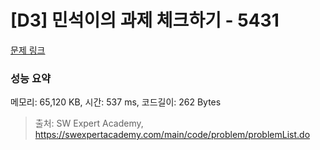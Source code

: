 # [D3] 민석이의 과제 체크하기 - 5431 

[문제 링크](https://swexpertacademy.com/main/code/problem/problemDetail.do?contestProbId=AWVl3rWKDBYDFAXm) 

### 성능 요약

메모리: 65,120 KB, 시간: 537 ms, 코드길이: 262 Bytes



> 출처: SW Expert Academy, https://swexpertacademy.com/main/code/problem/problemList.do